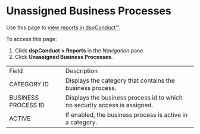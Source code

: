 # Unassigned Business Processes

<div class="use">

Use this page to [view reports in
dspConduct™](../Use_Cases/View_Reports_in_dspConduct.htm).

</div>

To access this page:

1.  Click <span style="font-weight: bold;">dspConduct \>
    </span>**Reports** in the *Navigation* pane.
2.  Click **Unassigned Business
Processes**.

|                     |                                                                           |
| ------------------- | ------------------------------------------------------------------------- |
| Field               | Description                                                               |
| CATEGORY ID         | Displays the category that contains the business process.                 |
| BUSINESS PROCESS ID | Displays the business process id to which no security access is assigned. |
| ACTIVE              | If enabled, the business process is active in a category.                 |
